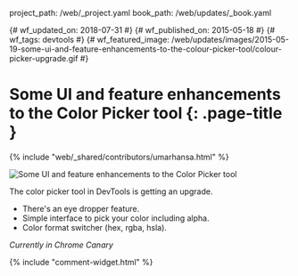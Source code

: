 project_path: /web/_project.yaml
book_path: /web/updates/_book.yaml

{# wf_updated_on: 2018-07-31 #}
{# wf_published_on: 2015-05-18 #}
{# wf_tags: devtools #}
{# wf_featured_image: /web/updates/images/2015-05-19-some-ui-and-feature-enhancements-to-the-colour-picker-tool/colour-picker-upgrade.gif #}

# Some UI and feature enhancements to the Color Picker tool {: .page-title }

{% include "web/_shared/contributors/umarhansa.html" %}


<img src="/web/updates/images/2015-05-19-some-ui-and-feature-enhancements-to-the-colour-picker-tool/colour-picker-upgrade.gif" alt="Some UI and feature enhancements to the Color Picker tool">
<p>The color picker tool in DevTools is getting an upgrade.</p>
<ul>
<li>There's an eye dropper feature.</li>
<li>Simple interface to pick your color including alpha.</li>
<li>Color format switcher (hex, rgba, hsla).</li>
</ul>
<p>
<em>Currently in Chrome Canary</em>
</p>


{% include "comment-widget.html" %}

